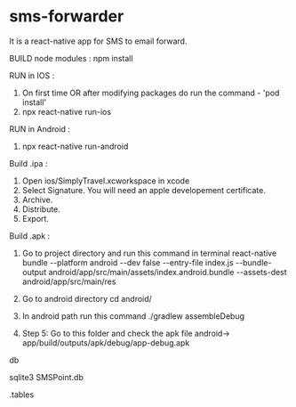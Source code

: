 # sms-forwarder
It is a react-native app for SMS to email forward.


BUILD node modules :
npm install

RUN in IOS :
1. On first time OR after modifying packages do run the command -  'pod install'
2. npx react-native run-ios


RUN in Android :
1. npx react-native run-android


Build .ipa :
1. Open ios/SimplyTravel.xcworkspace in xcode
2. Select Signature. You will need an apple developement certificate.
3. Archive.
4. Distribute.
5. Export.


Build .apk :

1. Go to project directory and run this command in terminal
   react-native bundle --platform android --dev false --entry-file index.js --bundle-output android/app/src/main/assets/index.android.bundle --assets-dest android/app/src/main/res

2. Go to android directory
   cd android/

3.  In android path run this command
    ./gradlew assembleDebug

4. Step 5: Go to this folder and check the apk file
   android-> app/build/outputs/apk/debug/app-debug.apk


db

sqlite3 SMSPoint.db

.tables